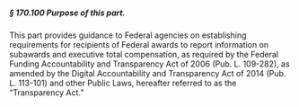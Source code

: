 ##### § 170.100 Purpose of this part. #####

This part provides guidance to Federal agencies on establishing requirements for recipients of Federal awards to report information on subawards and executive total compensation, as required by the Federal Funding Accountability and Transparency Act of 2006 (Pub. L. 109-282), as amended by the Digital Accountability and Transparency Act of 2014 (Pub. L. 113-101) and other Public Laws, hereafter referred to as the “Transparency Act.”